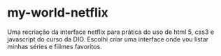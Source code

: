 # my-world-netflix
Uma recriação da interface netflix para prática do uso de html 5, css3 e javascript do curso da DIO. Escolhi criar uma interface onde vou listar minhas séries e fiilmes favoritos.
